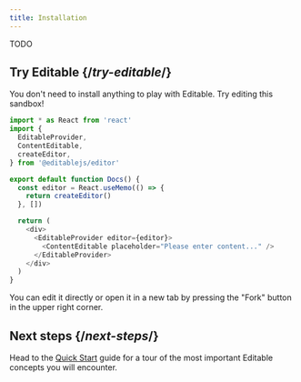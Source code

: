 ```yaml
---
title: Installation
---
```


<Intro>

TODO

</Intro>

## Try Editable {/*try-editable*/}

You don't need to install anything to play with Editable. Try editing this sandbox!

<Sandpack>

```js
import * as React from 'react'
import {
  EditableProvider,
  ContentEditable,
  createEditor,
} from '@editablejs/editor'

export default function Docs() {
  const editor = React.useMemo(() => {
    return createEditor()
  }, [])

  return (
    <div>
      <EditableProvider editor={editor}>
        <ContentEditable placeholder="Please enter content..." />
      </EditableProvider>
    </div>
  )
}

```

</Sandpack>

You can edit it directly or open it in a new tab by pressing the "Fork" button in the upper right corner.

## Next steps {/*next-steps*/}

Head to the [Quick Start](/learn) guide for a tour of the most important Editable concepts you will encounter.

